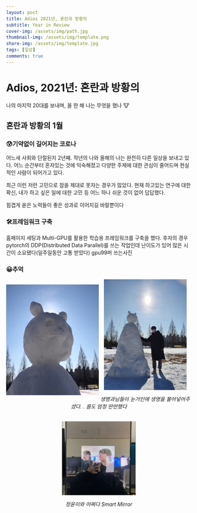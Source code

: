 ```yaml
---
layout: post
title: Adios 2021년, 혼란과 방황의
subtitle: Year in Review
cover-img: /assets/img/path.jpg
thumbnail-img: /assets/img/template.png
share-img: /assets/img/template.jpg
tags: [일상]
comments: true
---
```


# Adios, 2021년: 혼란과 방황의
나의 마지막 20대를 보내며, 올 한 해 나는 무엇을 했나 🐮

## 혼란과 방황의 1월

### 😰기약없이 길어지는 코로나
어느새 사회와 단절된지 2년째. 작년의 나와 올해의 나는 완전히 다른 일상을 보내고 있다. 어느 순간부터 혼자있는 것에 익숙해졌고 다양한 주제에 대한 관심이 줄어드며 현실적인 사람이 되어가고 있다. 
 
최근 이런 저런 고민으로 잠을 제대로 못자는 경우가 많았다. 현재 하고있는 연구에 대한 확신, 내가 하고 싶은 일에 대한 고민 등 어느 하나 쉬운 것이 없어 답답했다. 

힘겹게 쏟은 노력들이 좋은 성과로 이어지길 바랄뿐이다 

### 🛠프레임워크 구축
홈페이지 세팅과 Multi-GPU를 활용한 학습용 프레임워크를 구축을 했다. 후자의 경우 pytorch의 DDP(Distributed Data Parallel)를 쓰는 작업인데 난이도가 있어 많은 시간이 소요됐다(일주일동안 고통 받았다)
gpu99퍼 쓰는사진  

### 😀추억
<center>
<p style="width:50%;height:300px;float:left;overflow:hidden;">
<img alt="1" src="/assets/img/2021_year_review_2.jpg"  style="height:100%;"/>
</p>
<p style="width:50%;height:300px;overflow:hidden;">
<img alt="2" src="/assets/img/2021_year_review_3.jpg"  style="height:100%;"/>
</p>
<em>생명과님들이 눈거인에 생명을 불어넣어주셨다. . 몸도 엄청 딴딴했다</em>
</center>

<br>

<center>
<p style="width:100%;height:200px;float:left;overflow:hidden;">
<img alt="3" src="/assets/img/2021_year_review.jpg"  style="height:100%;"/>
</p>
<em>정윤이와 어쩌다 Smart Mirror</em>
</center>






  

